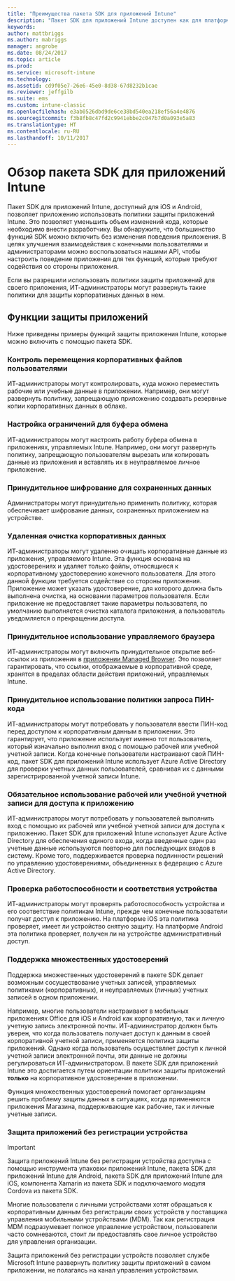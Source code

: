 ```yaml
---
title: "Преимущества пакета SDK для приложений Intune"
description: "Пакет SDK для приложений Intune доступен как для платформы Android, так и для платформы iOS и предоставляет возможности управления мобильными приложениями с помощью Microsoft Intune."
keywords: 
author: mattbriggs
ms.author: mabriggs
manager: angrobe
ms.date: 08/24/2017
ms.topic: article
ms.prod: 
ms.service: microsoft-intune
ms.technology: 
ms.assetid: cd9f05e7-26e6-45e0-8d38-67d8232b1cae
ms.reviewer: jeffgilb
ms.suite: ems
ms.custom: intune-classic
ms.openlocfilehash: e3ab0526dbd9de6ce38bd540ea218ef56a4e4876
ms.sourcegitcommit: f3b8fb8c47fd2c9941ebbe2c047b7d0a093e5a83
ms.translationtype: HT
ms.contentlocale: ru-RU
ms.lasthandoff: 10/11/2017
---
```

# <a name="intune-app-sdk-overview"></a>Обзор пакета SDK для приложений Intune
Пакет SDK для приложений Intune, доступный для iOS и Android, позволяет приложению использовать политики защиты приложений Intune. Это позволяет уменьшить объем изменений кода, которые необходимо внести разработчику. Вы обнаружите, что большинство функций SDK можно включить без изменения поведения приложения. В целях улучшения взаимодействия с конечными пользователями и администраторами можно воспользоваться нашими API, чтобы настроить поведение приложения для тех функций, которые требуют содействия со стороны приложения.

Если вы разрешили использовать политики защиты приложений для своего приложения, ИТ-администраторы могут развернуть такие политики для защиты корпоративных данных в нем.

## <a name="app-protection-features"></a>Функции защиты приложений

Ниже приведены примеры функций защиты приложения Intune, которые можно включить с помощью пакета SDK.

### <a name="control-users-ability-to-move-corporate-files"></a>Контроль перемещения корпоративных файлов пользователями
ИТ-администраторы могут контролировать, куда можно переместить рабочие или учебные данные в приложении. Например, они могут развернуть политику, запрещающую приложению создавать резервные копии корпоративных данных в облаке.

### <a name="configure-clipboard-restrictions"></a>Настройка ограничений для буфера обмена
ИТ-администраторы могут настроить работу буфера обмена в приложениях, управляемых Intune. Например, они могут развернуть политику, запрещающую пользователям вырезать или копировать данные из приложения и вставлять их в неуправляемое личное приложение.

### <a name="enforce-encryption-on-saved-data"></a>Принудительное шифрование для сохраненных данных
Администраторы могут принудительно применить политику, которая обеспечивает шифрование данных, сохраненных приложением на устройстве.

### <a name="remotely-wipe-corporate-data"></a>Удаленная очистка корпоративных данных
ИТ-администраторы могут удаленно очищать корпоративные данные из приложения, управляемого Intune. Эта функция основана на удостоверениях и удаляет только файлы, относящиеся к корпоративному удостоверению конечного пользователя. Для этого данной функции требуется содействие со стороны приложения. Приложение может указать удостоверение, для которого должна быть выполнена очистка, на основании параметров пользователя. Если приложение не предоставляет такие параметры пользователя, по умолчанию выполняется очистка каталога приложения, а пользователь уведомляется о прекращении доступа.

### <a name="enforce-the-use-of-a-managed-browser"></a>Принудительное использование управляемого браузера
ИТ-администраторы могут включить принудительное открытие веб-ссылок из приложения в [приложении Managed Browser](/intune-classic/deploy-use/manage-internet-access-using-managed-browser-policies). Это позволяет гарантировать, что ссылки, отображаемые в корпоративной среде, хранятся в пределах области действия приложений, управляемых Intune.

### <a name="enforce-a-pin-policy"></a>Принудительное использование политики запроса ПИН-кода
ИТ-администраторы могут потребовать у пользователя ввести ПИН-код перед доступом к корпоративным данным в приложении. Это гарантирует, что приложение использует именно тот пользователь, который изначально выполнил вход с помощью рабочей или учебной учетной записи. Когда конечные пользователи настраивают свой ПИН-код, пакет SDK для приложений Intune использует Azure Active Directory для проверки учетных данных пользователей, сравнивая их с данными зарегистрированной учетной записи Intune.

### <a name="require-users-to-sign-in-with-work-or-school-account-for-app-access"></a>Обязательное использование рабочей или учебной учетной записи для доступа к приложению
ИТ-администраторы могут потребовать у пользователей выполнить вход с помощью их рабочей или учебной учетной записи для доступа к приложению. Пакет SDK для приложений Intune использует Azure Active Directory для обеспечения единого входа, когда введенные один раз учетные данные используются повторно для последующих входов в систему. Кроме того, поддерживается проверка подлинности решений по управлению удостоверениями, объединенных в федерацию с Azure Active Directory.

### <a name="check-device-health-and-compliance"></a>Проверка работоспособности и соответствия устройства
ИТ-администраторы могут проверять работоспособность устройства и его соответствие политикам Intune, прежде чем конечные пользователи получат доступ к приложению. На платформе iOS эта политика проверяет, имеет ли устройство снятую защиту. На платформе Android эта политика проверяет, получен ли на устройстве административный доступ.

### <a name="multi-identity-support"></a>Поддержка множественных удостоверений
Поддержка множественных удостоверений в пакете SDK делает возможным сосуществование учетных записей, управляемых политиками (корпоративных), и неуправляемых (личных) учетных записей в одном приложении.

Например, многие пользователи настраивают в мобильных приложениях Office для iOS и Android как корпоративную, так и личную учетную запись электронной почты. ИТ-администратор должен быть уверен, что когда пользователь получает доступ к данным в своей корпоративной учетной записи, применяется политика защиты приложений. Однако когда пользователь осуществляет доступ к личной учетной записи электронной почты, эти данные не должны регулироваться ИТ-администратором. В пакете SDK для приложений Intune это достигается путем ориентации политики защиты приложений **только** на корпоративное удостоверение в приложении.

Функция множественных удостоверений помогает организациям решить проблему защиты данных в ситуациях, когда применяются приложения Магазина, поддерживающие как рабочие, так и личные учетные записи.
 
### <a name="app-protection-without-device-enrollment"></a>Защита приложений без регистрации устройства

>[!IMPORTANT]
>Защита приложений Intune без регистрации устройства доступна с помощью инструмента упаковки приложений Intune, пакета SDK для приложений Intune для Android, пакета SDK для приложений Intune для iOS, компонента Xamarin из пакета SDK и подключаемого модуля Cordova из пакета SDK.

Многие пользователи с личными устройствами хотят обращаться к корпоративным данным без регистрации своих устройств у поставщика управления мобильными устройствами (MDM). Так как регистрация MDM подразумевает полное управление устройством, пользователи часто сомневаются, стоит ли предоставлять свое личное устройство для управления организации.

Защита приложений без регистрации устройств позволяет службе Microsoft Intune развернуть политику защиты приложений в самом приложении, не полагаясь на канал управления устройствами.
